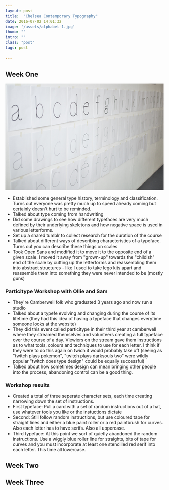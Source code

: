 ```yaml
---
layout: post
title:  "Chelsea Contemporary Typography"
date: 2016-07-02 14:01:32
image: '/assets/alphabet-1.jpg'
thumb: ""
intro: ""
class: "post" 
tags: post

---
```


## Week One

![Skeletons](/assets/chelsea-skeleton.jpg)

- Established some general type history, terminology and classification. Turns out everyone was pretty much up to speed already coming but certainly doesn't hurt to be reminded.
- Talked about type coming from handwriting 
- Did some drawings to see how different typefaces are very much defined by their underlying skeletons and how negative space is used in various letterforms.
- Set up a shared tumblr to collect research for the duration of the course
- Talked about different ways of describing characteristics of a typeface. Turns out you can describe these things on scales
- Took Open Sans and modified it to move it to the opposite end of a given scale. I moved it away from "grown-up" towards the "childish" end of the scale by cutting up the letterforms and reassembling them into abstract structures - like I used to take lego kits apart and reassemble them into something they were never intended to be (mostly guns)

### Particitype Workshop with Ollie and Sam

- They're Camberwell folk who graduated 3 years ago and now run a studio
- Talked about a typefe evolving and changing during the course of its lifetime (they had this idea of having a typeface that changes everytime someone looks at the website)
- They did this event called particitype in their third year at camberwell where they streamed themselves and volunteers creating a full typeface over the course of a day. Viewiers on the stream gave them instructions as to what tools, colours and techniques to use for each letter. I think if they were to do this again on twich it would probably take off (seeing as "twitch plays pokemon", "twitch plays darksouls two" were wildly popular "twitch does type design" could be equally successful)
- Talked about how sometimes design can mean bringing other people into the process, abandoning control can be a good thing.

### Workshop results

- Created a total of three seperate character sets, each time creating narrowing down the set of instructions.
- First typeface: Pull a card with a set of random instructions out of a hat, use whatever tools you like or the instuctions dictate
- Second: Still follow random instructions, but use coloured tape for straight lines and either a blue paint roller or a red paintbrush for curves. Also each letter has to have serifs. Also all uppercase.
- Third typeface: At this point we sort of quietly abandoned the random instructions. Use a wiggly blue roller line for straights, bits of tape for curves and you must incorporate at least one stencilled red serif into each letter. This time all lowercase.

## Week Two

## Week Three
